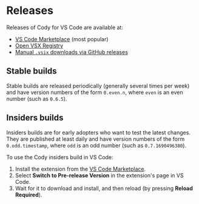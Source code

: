 # Releases

Releases of Cody for VS Code are available at:

- [VS Code Marketplace](https://marketplace.visualstudio.com/items?itemName=sourcegraph.cody-ai) (most popular)
- [Open VSX Registry](https://open-vsx.org/extension/sourcegraph/cody-ai)
- [Manual `.vsix` downloads via GitHub releases](https://github.com/sourcegraph/cody/releases)

## Stable builds

Stable builds are released periodically (generally several times per week) and have version numbers of the form `0.even.n`, where `even` is an even number (such as `0.6.5`).

## Insiders builds

Insiders builds are for early adopters who want to test the latest changes. They are published at least daily and have version numbers of the form `0.odd.timestamp`, where `odd` is an odd number (such as `0.7.1690496380`).

To use the Cody insiders build in VS Code:

1. Install the extension from the [VS Code Marketplace](https://marketplace.visualstudio.com/items?itemName=sourcegraph.cody-ai).
1. Select **Switch to Pre-release Version** in the extension's page in VS Code.
1. Wait for it to download and install, and then reload (by pressing **Reload Required**).
